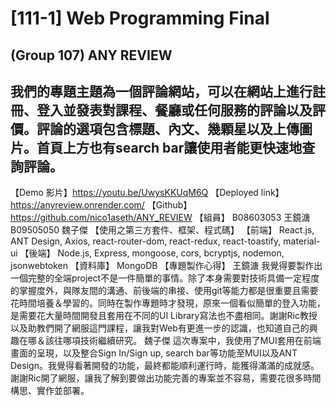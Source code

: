 # [111-1] Web Programming Final
## (Group 107) ANY REVIEW
我們的專題主題為一個評論網站，可以在網站上進行註冊、登入並發表對課程、餐廳或任何服務的評論以及評價。評論的選項包含標題、內文、幾顆星以及上傳圖片。首頁上方也有search bar讓使用者能更快速地查詢評論。
--- 
【Demo 影片】https://youtu.be/UwysKKUqM6Q
【Deployed link】https://anyreview.onrender.com/
【Github】https://github.com/nico1aseth/ANY_REVIEW
【組員】
B08603053 王鏡溏
B09505050 魏子傑
【使用之第三方套件、框架、程式碼】
【前端】
React.js, ANT Design, Axios, react-router-dom, react-redux, react-toastify, material-ui
【後端】
Node.js, Express, mongoose, cors, bcryptjs, nodemon, jsonwebtoken
【資料庫】
MongoDB
【專題製作心得】
王鏡溏
我覺得要製作出一個完整的全端project不是一件簡單的事情。除了本身需要對技術具備一定程度的掌握度外，與隊友間的溝通、前後端的串接、使用git等能力都是很重要且需要花時間培養＆學習的。同時在製作專題時才發現，原來一個看似簡單的登入功能，是需要花大量時間開發且套用在不同的UI Library寫法也不盡相同。謝謝Ric教授以及助教們開了網服這門課程，讓我對Web有更進一步的認識，也知道自己的興趣在哪＆該往哪項技術繼續研究。
魏子傑
這次專案中，我使用了MUI套用在前端畫面的呈現，以及整合Sign In/Sign up, search bar等功能至MUI以及ANT Design。我覺得看著開發的功能，最終都能順利運行時，能獲得滿滿的成就感。謝謝Ric開了網服，讓我了解到要做出功能完善的專案並不容易，需要花很多時間構思、實作並部署。
